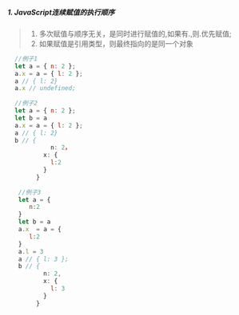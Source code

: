 ##### 1. JavaScript连续赋值的执行顺序
> 1. 多次赋值与顺序无关，是同时进行赋值的,如果有.,则.优先赋值;
> 2. 如果赋值是引用类型，则最终指向的是同一个对象
  ```javascript
    //例子1
    let a = { n: 2 };
    a.x = a = { l: 2 };
    a // { l: 2}
    a.x // undefined;  
    
    //例子2
    let a = { n: 2 };
    let b = a
    a.x = a = { l: 2 };
    a // { l: 2}
    b // {
	          n: 2，
            x: {
              l:2
            }
          }
          
     //例子3
     let a = {
        n:2
     }
     let b = a
     a.x  = a = {
        l:2
     }
     a.l = 3
     a // { l: 3 };
     b // {
            n: 2,
            x: {
              l: 3
            }
          }
  ```

